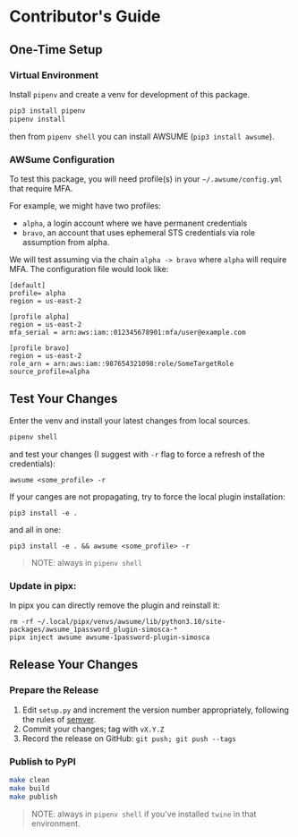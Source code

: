 # Contributor's Guide

## One-Time Setup

### Virtual Environment

Install `pipenv` and create a venv for development of this package.

```sh
pip3 install pipenv
pipenv install
```

then from `pipenv shell` you can install AWSUME (`pip3 install awsume`).


### AWSume Configuration

To test this package, you will need profile(s) in your `~/.awsume/config.yml` that require MFA.

For example, we might have two profiles:
- `alpha`, a login account where we have permanent credentials
- `bravo`, an account that uses ephemeral STS credentials via role assumption
from alpha.

We will test assuming via the chain `alpha -> bravo` where `alpha` will require MFA.
The configuration file would look like:

```
[default]
profile= alpha
region = us-east-2

[profile alpha]
region = us-east-2
mfa_serial = arn:aws:iam::012345678901:mfa/user@example.com

[profile bravo]
region = us-east-2
role_arn = arn:aws:iam::987654321098:role/SomeTargetRole
source_profile=alpha
```

## Test Your Changes

Enter the venv and install your latest changes from local sources.

```sh
pipenv shell
```

 and test your changes (I suggest with `-r` flag to force a refresh of the credentials):

```shell
awsume <some_profile> -r
```

If your canges are not propagating, try to force the local plugin installation:

```shell
pip3 install -e .
```

and all in one:

```shell
pip3 install -e . && awsume <some_profile> -r
```

> NOTE: always in `pipenv shell`

### Update in pipx:

In pipx you can directly remove the plugin and reinstall it:

```shell
rm -rf ~/.local/pipx/venvs/awsume/lib/python3.10/site-packages/awsume_1password_plugin-simosca-*
pipx inject awsume awsume-1password-plugin-simosca
```


## Release Your Changes

### Prepare the Release

1. Edit `setup.py` and increment the version number appropriately, following the rules of [semver](https://semver.org/).
2. Commit your changes; tag with `vX.Y.Z`
3. Record the release on GitHub: `git push; git push --tags`

### Publish to PyPI

```sh
make clean
make build
make publish
```

> NOTE: always in `pipenv shell` if you've installed `twine` in that environment.
